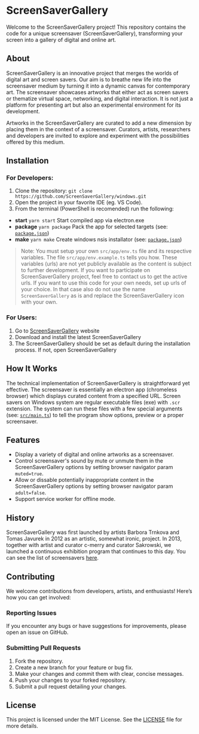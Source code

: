 # ScreenSaverGallery
Welcome to the ScreenSaverGallery project! This repository contains the code for a unique screensaver (ScreenSaverGallery), transforming your screen into a gallery of digital and online art. 

## About
ScreenSaverGallery is an innovative project that merges the worlds of digital art and screen savers. Our aim is to breathe new life into the screensaver medium by turning it into a dynamic canvas for contemporary art. The screensaver showcases artworks that either act as screen savers or thematize virtual space, networking, and digital interaction. It is not just a platform for presenting art but also an experimental environment for its development.

Artworks in the ScreenSaverGallery are curated to add a new dimension by placing them in the context of a screensaver. Curators, artists, researchers and developers are invited to explore and experiment with the possibilities offered by this medium.

## Installation
### For Developers: 
1. Clone the repository: ```git clone https://github.com/ScreenSaverGallery/windows.git```
2. Open the project in your favorite IDE (eg. VS Code).
3. From the terminal (PowerShell is recomended) run the following: 
- **start** `yarn start`
Start compiled app via electron.exe
- **package** `yarn package`
Pack the app for selected targets (see: [`package.json`]('./package.json'))
- **make** `yarn make`
Create windows nsis installator (see: [`package.json`]('./package.json'))

> Note: You must setup your own `src/app/env.ts` file and its respective variables. The file `src/app/env.example.ts` tells you how. These variables (urls) are not yet publicly available as the content is subject to further development. If you want to participate on ScreenSaverGallery project, feel free to contact us to get the active urls. If you want to use this code for your own needs, set up urls of your choice. In that case also do not use the name `ScreenSaverGallery` as is and  replace the ScreenSaverGallery icon with your own.


### For Users:
1. Go to [ScreenSaverGallery](https://screensaver.gallery/get) website
2. Download and install the latest ScreenSaverGallery
3. The ScreenSaverGallery should be set as default during the installation process. If not, open ScreenSaverGallery

## How It Works
The technical implementation of ScreenSaverGallery is straightforward yet effective. The screensaver is essentially an electron app (chromeless browser) which displays curated content from a specified URL. Screen savers on Windows system are regular executable files (exe) with `.scr` extension. The system can run these files with a few special arguments (see: [`src/main.ts`]('./src/main.ts')) to tell the program show options, preview or a proper screensaver.

## Features
- Display a variety of digital and online artworks as a screensaver.
- Control screensaver's sound by mute or unmute them in the ScreenSaverGallery options by setting browser navigator param `muted=true`.
- Allow or dissable potentially inappropriate content in the ScreenSaverGallery options by setting browser navigator param `adult=false`.
- Support service worker for offline mode.

## History
ScreenSaverGallery was first launched by artists Barbora Trnkova and Tomas Javurek in 2012 as an artistic, somewhat ironic, project. In 2013, together with artist and curator c-merry and curator Sakrowski, we launched a continuous exhibition program that continues to this day. You can see the list of screensavers [here](https://screensaver.gallery/archive/screensavers). 

## Contributing

We welcome contributions from developers, artists, and enthusiasts! Here’s how you can get involved:

### Reporting Issues
If you encounter any bugs or have suggestions for improvements, please open an issue on GitHub.

### Submitting Pull Requests
1. Fork the repository.
2. Create a new branch for your feature or bug fix.
3. Make your changes and commit them with clear, concise messages.
4. Push your changes to your forked repository.
5. Submit a pull request detailing your changes.

## License

This project is licensed under the MIT License. See the [LICENSE](LICENSE) file for more details.